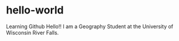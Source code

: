 # hello-world
Learning Github
Hello!!
I am a Geography Student at the University of Wisconsin River Falls. 
